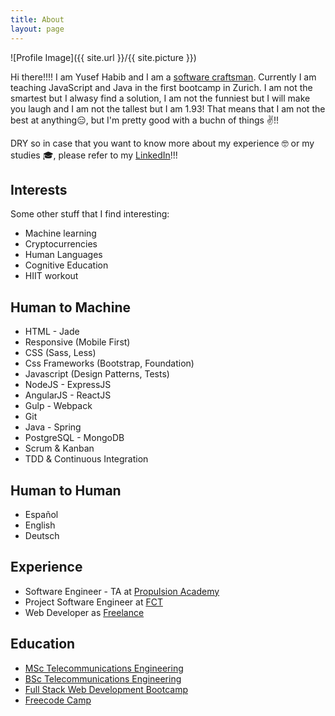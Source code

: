 ```yaml
---
title: About
layout: page
---
```

![Profile Image]({{ site.url }}/{{ site.picture }})

<p>Hi there!!!! I am Yusef Habib and I am a <a href="https://en.wikipedia.org/wiki/Software_craftsmanship">software craftsman</a>. Currently I am teaching JavaScript and Java in the first bootcamp in Zurich. I am not the smartest but I alwasy find a solution, I am not the funniest but I will make you laugh and I am not the tallest but I am 1.93! That means that I am not the best at anything😑, but I'm pretty good with a buchn of things ✌️!!</p>

<p>DRY so in case that you want to know more about my experience 🤓 or my studies 🎓, please refer to my <a href="https://www.linkedin.com/yhabib">LinkedIn</a>!!!</p>

<h2>Interests</h2>
<p>Some other stuff that I find interesting:</p>
<ul class="inrterest-list">
	<li>Machine learning</li>
	<li>Cryptocurrencies</li>
  <li>Human Languages</li>
  <li>Cognitive Education</li>
	<li>HIIT workout</li>
</ul>

<h2>Human to Machine</h2>

<ul class="skill-list">
	<li>HTML - Jade</li>
	<li>Responsive (Mobile First)</li>
	<li>CSS (Sass, Less)</li>
	<li>Css Frameworks (Bootstrap, Foundation)</li>
	<li>Javascript (Design Patterns, Tests)</li>
	<li>NodeJS - ExpressJS</li>
	<li>AngularJS - ReactJS</li>
	<li>Gulp - Webpack</li>
	<li>Git</li>
	<li>Java - Spring</li>
	<li>PostgreSQL - MongoDB</li>
	<li>Scrum & Kanban</li>
	<li>TDD & Continuous Integration</li>
</ul>

<h2>Human to Human</h2>
<ul class="skill-list">
	<li>Español</li>
	<li>English</li>
	<li>Deutsch</li>
</ul>

<h2>Experience</h2>
<ul class="skill-list">
	<li>Software Engineer - TA at <a href="https://propulsionacademy.com/">Propulsion Academy</a></li>
	<li>Project Software Engineer at <a href="http://www.fct.de/">FCT</a></li>
	<li>Web Developer as <a href="https://yhabib.github.io/projects/">Freelance</a></li>
</ul>

<h2>Education</h2>
<ul class="skill-list">
	<li><a href="https://www.uniovi.es/en/estudios/masteres/masteres/-/asset_publisher/d0m7JOOPYmoL/content/master-universitario-en-ingenieria-de-telecomunicacion;jsess">MSc Telecommunications Engineering</a></li>
  <li><a href="https://www.uniovi.es/-/grado-en-ingenieria-en-tecnologias-y-servicios-de-telecomunicacion-2014">BSc Telecommunications Engineering</a></li>
  <li><a href="https://propulsionacademy.com/full-stack-development/">Full Stack Web Development Bootcamp</a></li>
  <li><a href="https://www.freecodecamp.com/yhabib/front-end-certification">Freecode Camp</a></li>
</ul>

